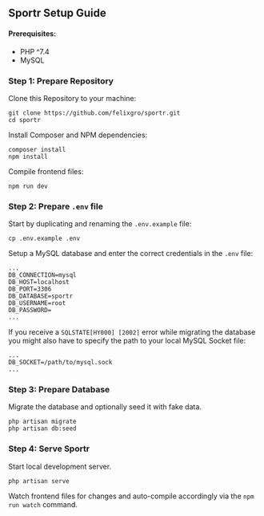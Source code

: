 ## Sportr Setup Guide
#### Prerequisites:
- PHP ^7.4
- MySQL

### Step 1: Prepare Repository
Clone this Repository to your machine:
```
git clone https://github.com/felixgro/sportr.git
cd sportr
```
Install Composer and NPM dependencies:
```
composer install
npm install
```
Compile frontend files:
```
npm run dev
```

### Step 2: Prepare `.env` file
Start by duplicating and renaming the `.env.example` file:
```
cp .env.example .env
```
Setup a MySQL database and enter the correct credentials in the `.env` file:
```
...
DB_CONNECTION=mysql
DB_HOST=localhost
DB_PORT=3306
DB_DATABASE=sportr
DB_USERNAME=root
DB_PASSWORD=
...
```
If you receive a `SQLSTATE[HY000] [2002]` error while migrating the database you might also have to specify the path to your local MySQL Socket file:
```
...
DB_SOCKET=/path/to/mysql.sock
...
```

### Step 3: Prepare Database
Migrate the database and optionally seed it with fake data.
```
php artisan migrate
php artisan db:seed
```

### Step 4: Serve Sportr
Start local development server.
```
php artisan serve
```

Watch frontend files for changes and auto-compile accordingly via the `npm run watch` command.